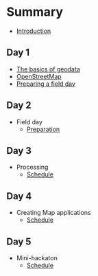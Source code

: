 # Summary

* [Introduction](README.md)

## Day 1
  * [The basics of geodata](chapters/geodata_basics.md)
  * [OpenStreetMap](chapters/openstreetmap.md)
  * [Preparing a field day](chapters/field_day.md)

## Day 2
* Field day
   * [Preparation](day2.md)

## Day 3
* Processing
   * [Schedule](day3.md)

## Day 4
* Creating Map applications
   * [Schedule](day4.md)

## Day 5
* Mini-hackaton
   * [Schedule](day5.md)

